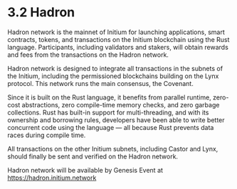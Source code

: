 # 3.2 Hadron

Hadron network is the mainnet of Initium for launching applications, smart contracts, tokens, and transactions on the Initium blockchain using the Rust language. Participants, including validators and stakers, will obtain rewards and fees from the transactions on the Hadron network.&#x20;

Hadron network is designed to integrate all transactions in the subnets of the Initium, including the permissioned blockchains building on the Lynx protocol. This network runs the main consensus, the Covenant.&#x20;

Since it is built on the Rust language, it benefits from parallel runtime, zero-cost abstractions, zero compile-time memory checks, and zero garbage collections. Rust has built-in support for multi-threading, and with its ownership and borrowing rules, developers have been able to write better concurrent code using the language — all because Rust prevents data races during compile time.

All transactions on the other Initium subnets, including Castor and Lynx, should finally be sent and verified on the Hadron network.&#x20;

Hadron network will be available by Genesis Event at https://hadron.initium.network
